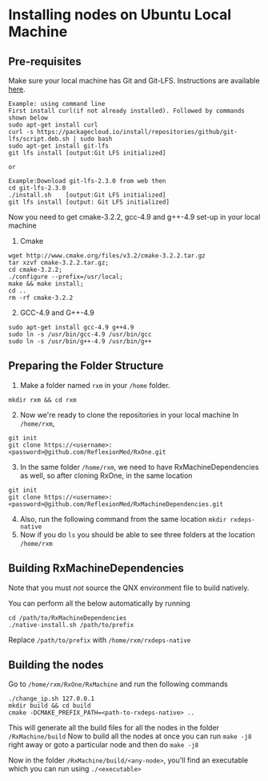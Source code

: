 # Installing nodes on Ubuntu Local Machine
## Pre-requisites

Make sure your local machine has Git and Git-LFS. Instructions are available [here](https://git-lfs.github.com/).
```
Example: using command line
First install curl(if not already installed). Followed by commands shown below
sudo apt-get install curl
curl -s https://packagecloud.io/install/repositories/github/git-lfs/script.deb.sh | sudo bash
sudo apt-get install git-lfs
git lfs install [output:Git LFS initialized] 
 
or

Example:Download git-lfs-2.3.0 from web then  
cd git-lfs-2.3.0  
./install.sh    [output:Git LFS initialized]  
git lfs install [output: Git LFS initialized]  
```
Now you need to get cmake-3.2.2, gcc-4.9 and g++-4.9 set-up in your local machine
1. Cmake
```
wget http://www.cmake.org/files/v3.2/cmake-3.2.2.tar.gz
tar xzvf cmake-3.2.2.tar.gz;
cd cmake-3.2.2;
./configure --prefix=/usr/local;
make && make install;
cd ..
rm -rf cmake-3.2.2
```
2. GCC-4.9 and G++-4.9
  ```
  sudo apt-get install gcc-4.9 g++4.9
  sudo ln -s /usr/bin/gcc-4.9 /usr/bin/gcc 
  sudo ln -s /usr/bin/g++-4.9 /usr/bin/g++ 
  ```

## Preparing the Folder Structure

1. Make a folder named `rxm` in your `/home` folder.
```
mkdir rxm && cd rxm
```
2. Now we're ready to clone the repositories in your local machine
   In `/home/rxm`,
```
git init
git clone https://<username>:<password>@github.com/ReflexionMed/RxOne.git

```
3. In the same folder `/home/rxm`, we need to have RxMachineDependencies as well, so after cloning RxOne, in the same location
```
git init
git clone https://<username>:<password>@github.com/ReflexionMed/RxMachineDependencies.git
```
4. Also, run the following command from the same location
`mkdir rxdeps-native`
5. Now if you do `ls` you should be able to see three folders at the location `/home/rxm`

## Building RxMachineDependencies

Note that you must *not* source the QNX environment file to build natively.

You can perform all the below automatically by running

```shell
cd /path/to/RxMachineDependencies
./native-install.sh /path/to/prefix
```

Replace `/path/to/prefix` with `/home/rxm/rxdeps-native`

## Building the nodes

Go to `/home/rxm/RxOne/RxMachine` and run the following commands
```
./change_ip.sh 127.0.0.1
mkdir build && cd build
cmake -DCMAKE_PREFIX_PATH=<path-to-rxdeps-native> ..
```
This will generate all the build files for all the nodes in the folder `/RxMachine/build`
Now to build all the nodes at once you can run `make -j8` right away or goto a particular node and then do `make -j8`

Now in the folder `/RxMachine/build/<any-node>`, you'll find an executable which you can run using `./<executable>`

